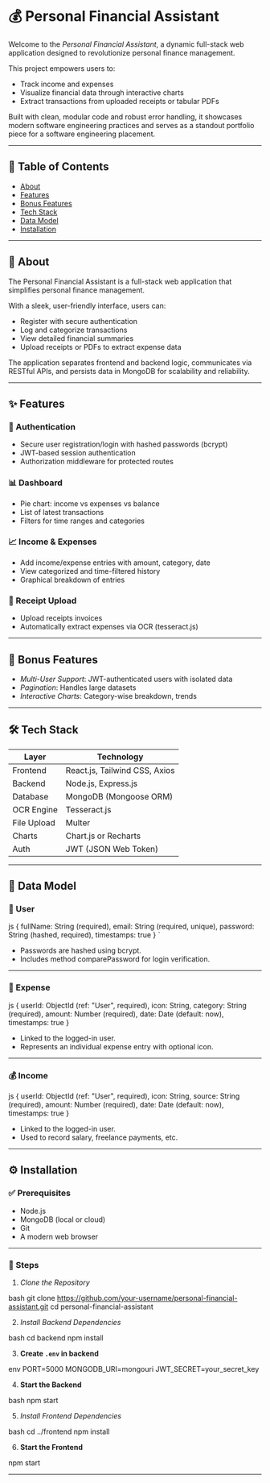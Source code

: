 # 💰 Personal Financial Assistant

Welcome to the *Personal Financial Assistant*, a dynamic full-stack web application designed to revolutionize personal finance management.

This project empowers users to:
- Track income and expenses
- Visualize financial data through interactive charts
- Extract transactions from uploaded receipts or tabular PDFs

Built with clean, modular code and robust error handling, it showcases modern software engineering practices and serves as a standout portfolio piece for a software engineering placement.

---

## 📑 Table of Contents

- [About](#about)
- [Features](#features)
- [Bonus Features](#bonus-features)
- [Tech Stack](#tech-stack)
- [Data Model](#data-model)
- [Installation](#installation)

---

## 📘 About

The Personal Financial Assistant is a full-stack web application that simplifies personal finance management.

With a sleek, user-friendly interface, users can:
- Register with secure authentication
- Log and categorize transactions
- View detailed financial summaries
- Upload receipts or PDFs to extract expense data

The application separates frontend and backend logic, communicates via RESTful APIs, and persists data in MongoDB for scalability and reliability.

---

## ✨ Features

### 🔐 Authentication
- Secure user registration/login with hashed passwords (bcrypt)
- JWT-based session authentication
- Authorization middleware for protected routes

### 📊 Dashboard
- Pie chart: income vs expenses vs balance
- List of latest transactions
- Filters for time ranges and categories

### 📈 Income & Expenses
- Add income/expense entries with amount, category, date
- View categorized and time-filtered history
- Graphical breakdown of entries

### 🧾 Receipt Upload
- Upload receipts invoices
- Automatically extract expenses via OCR (tesseract.js)

---

## 🚀 Bonus Features

- *Multi-User Support*: JWT-authenticated users with isolated data
- *Pagination*: Handles large datasets
- *Interactive Charts*: Category-wise breakdown, trends

---

## 🛠 Tech Stack

| Layer        | Technology                     |
|--------------|--------------------------------|
| Frontend     | React.js, Tailwind CSS, Axios  |
| Backend      | Node.js, Express.js            |
| Database     | MongoDB (Mongoose ORM)         |
| OCR Engine   | Tesseract.js                   |
| File Upload  | Multer                         |
| Charts       | Chart.js or Recharts           |
| Auth         | JWT (JSON Web Token)           |

---

## 🧩 Data Model

### 👤 User

js
{
  fullName: String (required),
  email: String (required, unique),
  password: String (hashed, required),
  timestamps: true
}
`

* Passwords are hashed using bcrypt.
* Includes method comparePassword for login verification.

---

### 💸 Expense

js
{
  userId: ObjectId (ref: "User", required),
  icon: String,
  category: String (required),
  amount: Number (required),
  date: Date (default: now),
  timestamps: true
}


* Linked to the logged-in user.
* Represents an individual expense entry with optional icon.

---

### 💰 Income

js
{
  userId: ObjectId (ref: "User", required),
  icon: String,
  source: String (required),
  amount: Number (required),
  date: Date (default: now),
  timestamps: true
}


* Linked to the logged-in user.
* Used to record salary, freelance payments, etc.

---

## ⚙ Installation

### ✅ Prerequisites

* Node.js
* MongoDB (local or cloud)
* Git
* A modern web browser

---

### 🔧 Steps

1. *Clone the Repository*

bash
git clone https://github.com/your-username/personal-financial-assistant.git
cd personal-financial-assistant


2. *Install Backend Dependencies*

bash
cd backend
npm install


3. **Create `.env` in backend**

env
PORT=5000
MONGODB_URI=mongouri
JWT_SECRET=your_secret_key


4. **Start the Backend**

bash
npm start


5. *Install Frontend Dependencies*

bash
cd ../frontend
npm install


6. **Start the Frontend**

npm start


---
